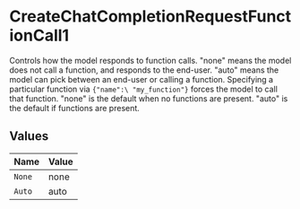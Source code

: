 # CreateChatCompletionRequestFunctionCall1

Controls how the model responds to function calls. "none" means the model does not call a function, and responds to the end-user. "auto" means the model can pick between an end-user or calling a function.  Specifying a particular function via `{"name":\ "my_function"}` forces the model to call that function. "none" is the default when no functions are present. "auto" is the default if functions are present.


## Values

| Name   | Value  |
| ------ | ------ |
| `None` | none   |
| `Auto` | auto   |